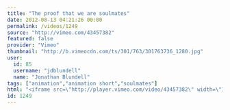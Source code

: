 ```yaml
---
title: "The proof that we are soulmates"
date: 2012-08-13 04:21:26 00:00
permalink: /videos/1249
source: "http://vimeo.com/43457382"
featured: false
provider: "Vimeo"
thumbnail: "http://b.vimeocdn.com/ts/301/763/301763736_1280.jpg"
user:
  id: 85
  username: "jdblundell"
  name: "Jonathan Blundell"
tags: ["animation","animation short","soulmates"]
html: "<iframe src=\"http://player.vimeo.com/video/43457382\" width=\"1280\" height=\"720\" frameborder=\"0\" webkitAllowFullScreen mozallowfullscreen allowFullScreen></iframe>"
id: 1249
---
```


